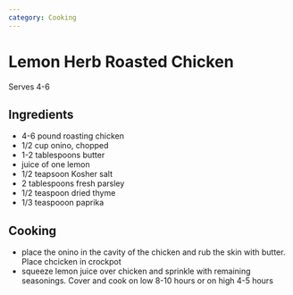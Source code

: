 ```yaml
---
category: Cooking
---
```


# Lemon Herb Roasted Chicken

Serves 4-6

## Ingredients

* 4-6 pound roasting chicken 
* 1/2 cup onino, chopped
* 1-2 tablespoons butter
* juice of one lemon
* 1/2 teapsoon Kosher salt
* 2 tablespoons fresh parsley
* 1/2 teaspoon dried thyme
* 1/3 teaspooon paprika

## Cooking

* place the onino in the cavity of the chicken and rub the skin with butter. Place chcicken in crockpot
* squeeze lemon juice over chicken and sprinkle with remaining seasonings. Cover and cook on low 8-10 hours
or on high 4-5 hours
